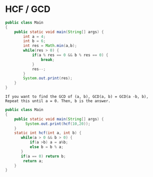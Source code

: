 # HCF / GCD
```java
public class Main
{
	public static void main(String[] args) {
		int a = 4;
		int b = 6;
		int res = Math.min(a,b);
		while(res > 0) {
		    if(a % res == 0 && b % res == 0) {
		        break;
		    }
		    res--;
		}
		System.out.print(res);
	}
}
```
`If you want to find the GCD of (a, b), GCD(a, b) = GCD(a -b, b), Repeat this until a = 0. Then, b is the answer.`
```java
public class Main
{
	public static void main(String[] args) {
	     System.out.print(hcf(10,20));
	}
	static int hcf(int a, int b) {
	   while(a > 0 && b > 0) {
	       if(a >b) a = a%b;
	       else b = b % a;
	   }
	   if(a == 0) return b;
	    return a;
	}
}
```
